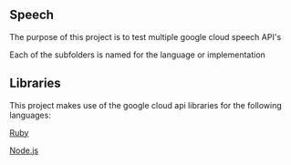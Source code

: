 ## Speech

The purpose of this project is to test multiple google cloud speech API's

Each of the subfolders is named for the language or implementation

## Libraries

This project makes use of the google cloud api libraries for the following languages:

[Ruby](/speech/ruby)

[Node.js](/speech/node)
